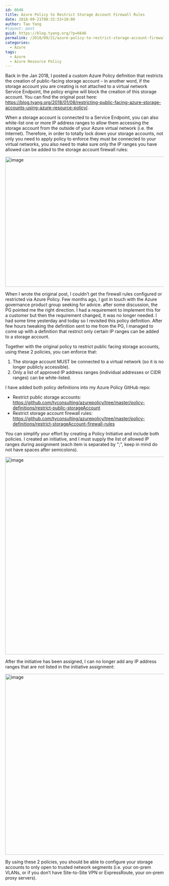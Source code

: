 ```yaml
---
id: 6646
title: Azure Policy to Restrict Storage Account Firewall Rules
date: 2018-09-21T00:32:53+10:00
author: Tao Yang
#layout: post
guid: https://blog.tyang.org/?p=6646
permalink: /2018/09/21/azure-policy-to-restrict-storage-account-firewall-rules/
categories:
  - Azure
tags:
  - Azure
  - Azure Resource Policy
---
```

Back in the Jan 2018, I posted a custom Azure Policy definition that restricts the creation of public-facing storage account – in another word, if the storage account you are creating is not attached to a virtual network Service Endpoint, the policy engine will block the creation of this storage account. You can find the original post here: <a title="https://blog.tyang.org/2018/01/08/restricting-public-facing-azure-storage-accounts-using-azure-resource-policy/" href="https://blog.tyang.org/2018/01/08/restricting-public-facing-azure-storage-accounts-using-azure-resource-policy/">https://blog.tyang.org/2018/01/08/restricting-public-facing-azure-storage-accounts-using-azure-resource-policy/</a>.

When a storage account is connected to a Service Endpoint, you can also white-list one or more IP address ranges to allow them accessing the storage account from the outside of your Azure virtual network (i.e. the Internet). Therefore, in order to totally lock down your storage accounts, not only you need to apply policy to enforce they must be connected to your virtual networks, you also need to make sure only the IP ranges you have allowed can be added to the storage account firewall rules:

<a href="https://blog.tyang.org/wp-content/uploads/2018/09/image-35.png"><img style="display: inline; background-image: none;" title="image" src="https://blog.tyang.org/wp-content/uploads/2018/09/image_thumb-35.png" alt="image" width="580" height="414" border="0" /></a>

When I wrote the original post, I couldn’t get the firewall rules configured or restricted via Azure Policy. Few months ago, I got in touch with the Azure governance product group seeking for advice. after some discussion, the PG pointed me the right direction. I had a requirement to implement this for a customer but then the requirement changed, it was no longer needed. I had some time yesterday and today so I revisited this policy definition. After few hours tweaking the definition sent to me from the PG, I managed to come up with a definition that restrict only certain IP ranges can be added to a storage account.

Together with the original policy to restrict public facing storage accounts, using these 2 policies, you can enforce that:

1. The storage account MUST be connected to a virtual network (so it is no longer publicly accessible).
2. Only a list of approved IP address ranges (individual addresses or CIDR ranges) can be white-listed.

I have added both policy definitions into my Azure Policy GitHub repo:

* Restrict public storage accounts: <a title="https://github.com/tyconsulting/azurepolicy/tree/master/policy-definitions/restrict-public-storageAccount" href="https://github.com/tyconsulting/azurepolicy/tree/master/policy-definitions/restrict-public-storageAccount">https://github.com/tyconsulting/azurepolicy/tree/master/policy-definitions/restrict-public-storageAccount</a>
* Restrict storage account firewall rules: <a title="https://github.com/tyconsulting/azurepolicy/tree/master/policy-definitions/restrict-storageAccount-firewall-rules" href="https://github.com/tyconsulting/azurepolicy/tree/master/policy-definitions/restrict-storageAccount-firewall-rules">https://github.com/tyconsulting/azurepolicy/tree/master/policy-definitions/restrict-storageAccount-firewall-rules</a>

You can simplify your effort by creating a Policy Initiative and include both policies. I created an initiative, and I must supply the list of allowed IP ranges during assignment (each item is separated by ";", keep in mind do not have spaces after semicolons).

<a href="https://blog.tyang.org/wp-content/uploads/2018/09/image-36.png"><img style="display: inline; background-image: none;" title="image" src="https://blog.tyang.org/wp-content/uploads/2018/09/image_thumb-36.png" alt="image" width="586" height="628" border="0" /></a>

After the initiative has been assigned, I can no longer add any IP address ranges that are not listed in the initiative assignment:

<a href="https://blog.tyang.org/wp-content/uploads/2018/09/image-37.png"><img style="display: inline; background-image: none;" title="image" src="https://blog.tyang.org/wp-content/uploads/2018/09/image_thumb-37.png" alt="image" width="774" height="575" border="0" /></a>

By using these 2 policies, you should be able to configure your storage accounts to only open to trusted network segments (i.e. your on-prem VLANs, or if you don’t have Site-to-Site VPN or ExpressRoute, your on-prem proxy servers).